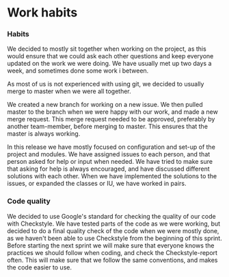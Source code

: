 # Work habits

### Habits
We decided to mostly sit together when working on the project, as this would ensure that we could ask each other questions and keep everyone updated on the work we were doing. We have usually met up two days a week, and sometimes done some work i between. 

As most of us is not experienced with using git, we decided to usually merge to master when we were all together.

We created a new branch for working on a new issue. We then pulled master to the branch when we were happy with our work, and made a new merge request. This merge request needed to be approved, preferably by another team-member, before merging to master. This ensures that the master is always working.

In this release we have mostly focused on configuration and set-up of the project and modules. We have assigned issues to each person, and that person asked for help or input when needed. We have tried to make sure that asking for help is always encouraged, and have discussed different solutions with each other. When we have implemented the solutions to the issues, or expanded the classes or IU, we have worked in pairs.

### Code quality
We decided to use Google's standard for checking the quality of our code with Checkstyle. We have tested parts of the code as we were working, but decided to do a final quality check of the code when we were mostly done, as we haven't been able to use Checkstyle from the beginning of this sprint. Before starting the next sprint we will make sure that everyone knows the practices we should follow when coding, and check the Checkstyle-report often. This will make sure that we follow the same conventions, and makes the code easier to use. 
